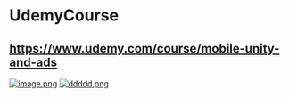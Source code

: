 # UdemyCourse
## https://www.udemy.com/course/mobile-unity-and-ads
[![image.png](https://i.postimg.cc/zvx5nc33/image.png)](https://postimg.cc/bSSKPLxj)
[![ddddd.png](https://i.postimg.cc/qRdCYzwy/ddddd.png)](https://postimg.cc/bG3JSYKw)
